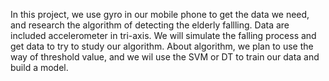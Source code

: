 In this project, we use gyro in our mobile phone to get the data we need, and research the algorithm of detecting the elderly fallling.
Data are included accelerometer in tri-axis. We will simulate the falling process and get data to try to study our algorithm.
About algorithm, we plan to use the way of threshold value, and we wil use the SVM or DT to train our data and build a model.
